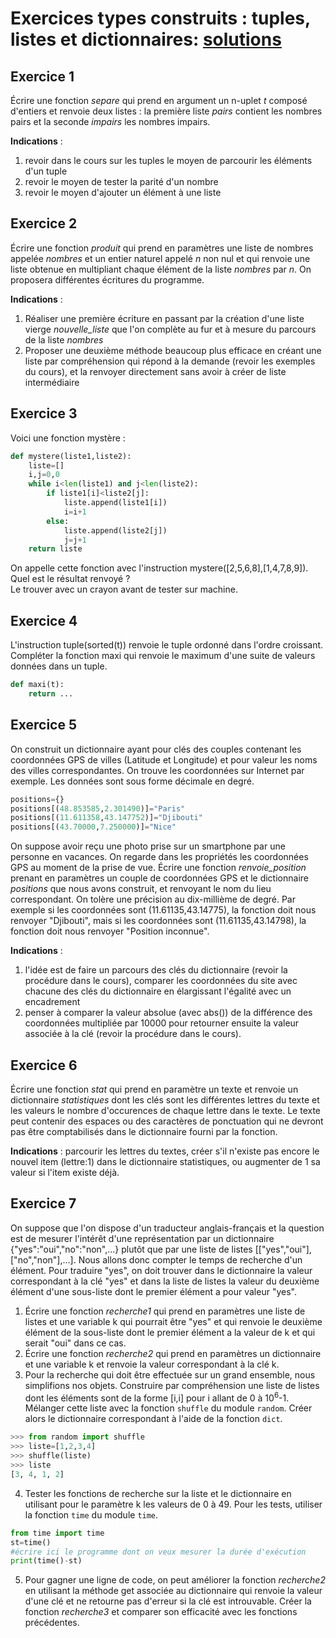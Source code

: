 # Exercices types construits : tuples, listes et dictionnaires: [solutions](https://drive.google.com/file/d/1nN06LUbrYFkH-8MNdgX5bdKNj6zC8faw/view?usp=sharing)

## Exercice 1

Écrire une fonction _separe_ qui prend en argument un n-uplet _t_ composé d'entiers et renvoie deux listes : la première liste _pairs_ contient les nombres pairs et la seconde _impairs_ les nombres impairs.

__Indications__ : 
1) revoir dans le cours sur les tuples le moyen de parcourir les éléments d'un tuple
2) revoir le moyen de tester la parité d'un nombre
3) revoir le moyen d'ajouter un élément à une liste

## Exercice 2

Écrire une fonction _produit_ qui prend en paramètres une liste de nombres appelée _nombres_ et un entier naturel appelé _n_ non nul et qui renvoie une liste obtenue en multipliant chaque élément de la liste _nombres_ par _n_. On proposera différentes écritures du programme.

__Indications__ : 
1) Réaliser une première écriture en passant par la création d'une liste vierge _nouvelle_liste_ que l'on complète au fur et à mesure du parcours de la liste _nombres_
2) Proposer une deuxième méthode beaucoup plus efficace en créant une liste par compréhension qui répond à la demande (revoir les exemples du cours), et la renvoyer directement sans avoir à créer de liste intermédiaire 

## Exercice 3

Voici une fonction mystère :
```Python
def mystere(liste1,liste2):
    liste=[]
    i,j=0,0
    while i<len(liste1) and j<len(liste2):
        if liste1[i]<liste2[j]:
            liste.append(liste1[i])
            i=i+1
        else:
            liste.append(liste2[j])
            j=j+1
    return liste
```
On appelle cette fonction avec l'instruction mystere([2,5,6,8],[1,4,7,8,9]). Quel est le résultat renvoyé ?   
Le trouver avec un crayon avant de tester sur machine.


## Exercice 4

L'instruction tuple(sorted(t)) renvoie le tuple ordonné dans l'ordre croissant. Compléter la fonction maxi qui renvoie le maximum d'une suite de valeurs données dans un tuple.

```Python
def maxi(t):
    return ...
```

## Exercice 5

On construit un dictionnaire ayant pour clés des couples contenant les coordonnées GPS de villes (Latitude et Longitude) et pour valeur les noms des villes correspondantes. On trouve les coordonnées sur Internet par exemple. Les données sont sous forme décimale en degré.      

```Python
positions={}
positions[(48.853585,2.301490)]="Paris"
positions[(11.611358,43.147752)]="Djibouti"
positions[(43.70000,7.250000)]="Nice"
```
On suppose avoir reçu une photo prise sur un smartphone par une personne en vacances. On regarde dans les propriétés les coordonnées GPS au moment de la prise de vue. Écrire une fonction _renvoie_position_ prenant en paramètres un couple de coordonnées GPS et le dictionnaire _positions_ que nous avons construit, et renvoyant le nom du lieu correspondant. On tolère une précision au dix-millième de degré.
Par exemple si les coordonnées sont (11.61135,43.14775), la fonction doit nous renvoyer "Djibouti", mais si les coordonnées sont (11.61135,43.14798), la fonction doit nous renvoyer "Position inconnue".

__Indications__ : 
1) l'idée est de faire un parcours des clés du dictionnaire (revoir la procédure dans le cours), comparer les coordonnées du site avec chacune des clés du dictionnaire en élargissant l'égalité avec un encadrement
2) penser à comparer la valeur absolue (avec abs()) de la différence des coordonnées multipliée par 10000 pour retourner ensuite la valeur associée à la clé (revoir la procédure dans le cours).

## Exercice 6

Écrire une fonction _stat_ qui prend en paramètre un texte et renvoie un dictionnaire _statistiques_ dont les clés sont les différentes lettres du texte et les valeurs le nombre d'occurences de chaque lettre dans le texte. Le texte peut contenir des espaces ou des caractères de ponctuation qui ne devront pas être comptabilisés dans le dictionnaire fourni par la fonction.

__Indications__ : parcourir les lettres du textes, créer s'il n'existe pas encore le nouvel item (lettre:1) dans le dictionnaire statistiques, ou augmenter de 1 sa valeur si l'item existe déjà.

## Exercice 7

On suppose que l'on dispose d'un traducteur anglais-français et la question est de mesurer l'intérêt d'une représentation par un dictionnaire {"yes":"oui","no":"non",...} plutôt que par une liste de listes [["yes","oui"],["no","non"],...]. Nous allons donc compter le temps de recherche d'un élément. Pour traduire "yes", on doit trouver dans le dictionnaire la valeur correspondant à la clé "yes" et dans la liste de listes la valeur du deuxième élément d'une sous-liste dont le premier élément a pour valeur "yes".
1. Écrire une fonction _recherche1_ qui prend en paramètres une liste de listes et une variable k qui pourrait être "yes" et qui renvoie le deuxième élément de la sous-liste dont le premier élément a la valeur de k et qui serait "oui" dans ce cas.
2. Écrire une fonction _recherche2_ qui prend en paramètres un dictionnaire et une variable k et renvoie la valeur correspondant à la clé k.
3. Pour la recherche qui doit être effectuée sur un grand ensemble, nous simplifions nos objets. Construire par compréhension une liste de listes dont les éléments sont de la forme [i,i] pour i allant de 0 à 10<sup>6</sup>-1. Mélanger cette liste avec la fonction `shuffle` du module `random`. Créer alors le dictionnaire correspondant à l'aide de la fonction `dict`.

```Python
>>> from random import shuffle
>>> liste=[1,2,3,4]
>>> shuffle(liste)
>>> liste
[3, 4, 1, 2]
```

4. Tester les fonctions de recherche sur la liste et le dictionnaire en utilisant pour le paramètre k les valeurs de 0 à 49. Pour les tests, utiliser la fonction `time` du module `time`. 

```Python
from time import time
st=time()
#écrire ici le programme dont on veux mesurer la durée d'exécution
print(time()-st)
```

5. Pour gagner une ligne de code, on peut améliorer la fonction _recherche2_ en utilisant la méthode get associée au dictionnaire qui renvoie la valeur d'une clé et ne retourne pas d'erreur si la clé est introuvable. Créer la fonction _recherche3_ et comparer son efficacité avec les fonctions précédentes.



